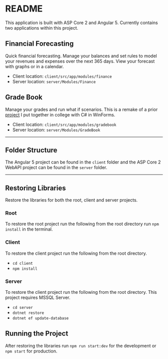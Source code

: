 # README

This application is built with ASP Core 2 and Angular 5. Currently contains two applications within this project.

## Financial Forecasting

Quick financial forecasting. Manage your balances and set rules to model your revenues and expenses over the next 365 days. View your forecast with graphs or in a calendar.

- Client location: `client/src/app/modules/finance`
- Server location: `server/Modules/Finance`

## Grade Book

Manage your grades and run what if scenarios. This is a remake of a prior [project](https://github.com/david-j-lee/MyGradeBook) I put together in college with C# in WinForms.

- Client location: `client/src/app/modules/gradebook`
- Server location: `server/Modules/GradeBook`

---

## Folder Structure

The Angular 5 project can be found in the `client` folder and the ASP Core 2 WebAPI project can be found in the `server` folder.

---

## Restoring Libraries

Restore the libraries for both the root, client and server projects.

### Root

To restore the root project run the following from the root directory run `npm install` in the terminal.

### Client

To restore the client project run the following from the root directory.

- `cd client`
- `npm install`

### Server

To restore the client project run the following from the root directory. This project requires MSSQL Server.

- `cd server`
- `dotnet restore`
- `dotnet ef update-database`

## Running the Project

After restoring the libraries run `npm run start:dev` for the development or `npm start` for production.
